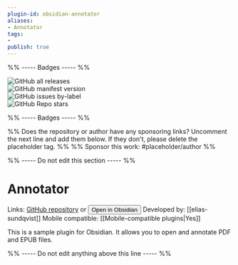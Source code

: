 ```yaml
---
plugin-id: obsidian-annotator
aliases:
- Annotator
tags: 
- 
publish: true
---
```


%% ----- Badges ----- %%

![GitHub all releases](https://img.shields.io/github/downloads/elias-sundqvist/obsidian-annotator/total?color=573E7A&logo=github&style=for-the-badge)   
![GitHub manifest version](https://img.shields.io/github/manifest-json/v/elias-sundqvist/obsidian-annotator?color=573E7A&logo=github&style=for-the-badge)   
![GitHub issues by-label](https://img.shields.io/github/issues/elias-sundqvist/obsidian-annotator/help%20wanted?color=573E7A&logo=github&style=for-the-badge)   
![GitHub Repo stars](https://img.shields.io/github/stars/elias-sundqvist/obsidian-annotator?color=573E7A&logo=github&style=for-the-badge)

%% ----- Badges ----- %%

%% Does the repository or author have any sponsoring links? Uncomment the next line and add them below. If they don't, please delete the placeholder tag. %%
%% Sponsor this work: #placeholder/author %%

%% ----- Do not edit this section ----- %%

# Annotator

Links: [GitHub repository](https://github.com/elias-sundqvist/obsidian-annotator) or [<button id=HH>Open in Obsidian</button>](obsidian://goto-plugin?id=obsidian-annotator)
Developed by: [[elias-sundqvist]]
Mobile compatible: [[Mobile-compatible plugins|Yes]]

This is a sample plugin for Obsidian. It allows you to open and annotate PDF and EPUB files.

%% ----- Do not edit anything above this line ----- %% 
